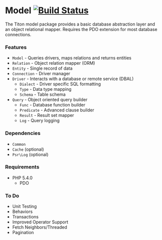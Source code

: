 # Model [![Build Status](https://travis-ci.org/titon/Model.png)](https://travis-ci.org/titon/Model) #

The Titon model package provides a basic database abstraction layer and an object relational mapper.
Requires the PDO extension for most database connections.

### Features ###

* `Model` - Queries drivers, maps relations and returns entities
* `Relation` - Object relation mapper (ORM)
* `Entity` - Single record of data
* `Connection` - Driver manager
* `Driver` - Interacts with a database or remote service (DBAL)
	* `Dialect` - Driver specific SQL formatting
	* `Type` - Data type mapping
	* `Schema` - Table schema
* `Query` - Object oriented query builder
	* `Func` - Database function builder
	* `Predicate` - Advanced clause builder
	* `Result` - Result set mapper
	* `Log` - Query logging

### Dependencies ###

* `Common`
* `Cache` (optional)
* `Psr\Log` (optional)

### Requirements ###

* PHP 5.4.0
	* PDO

### To Do ###

* Unit Testing
* Behaviors
* Transactions
* Improved Operator Support
* Fetch Neighbors/Threaded
* Pagination